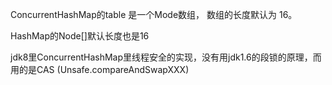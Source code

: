 

ConcurrentHashMap的table 是一个Mode数组，  数组的长度默认为 16。

HashMap的Node[]默认长度也是16

jdk8里ConcurrentHashMap里线程安全的实现，没有用jdk1.6的段锁的原理，而用的是CAS (Unsafe.compareAndSwapXXX)



